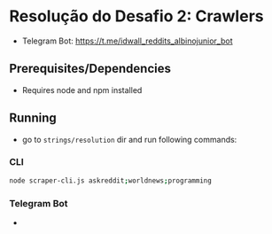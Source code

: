 # Resolução do Desafio 2: Crawlers

- Telegram Bot: https://t.me/idwall_reddits_albinojunior_bot

## Prerequisites/Dependencies

- Requires node and npm installed

## Running

- go to `strings/resolution` dir and run following commands:

### CLI
```bash
node scraper-cli.js askreddit;worldnews;programming
```

### Telegram Bot

-